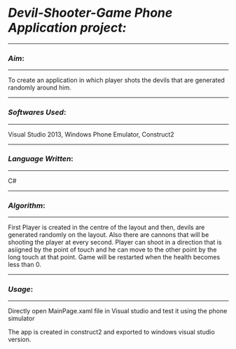 # ***Devil-Shooter-Game Phone Application project:***

----------
### *Aim*:

----------


To create an application in which player shots the devils that are generated randomly around him.

-------------
### *Softwares Used*:

-------------
Visual Studio 2013, Windows Phone Emulator, Construct2

-------------
### *Language Written*:

-------------
C#

-------------
### *Algorithm*:

-------------
First Player is created in the centre of the layout and then, devils are generated randomly on the layout. Also there are cannons that will be shooting the player at every second. Player can shoot in a direction that is asiigned by the point of touch and he can move to the other point by the long touch at that point. Game will be restarted when the health becomes less than 0.


-------------
### *Usage*:

-------------
Directly open MainPage.xaml file in Visual studio and test it using the phone simulator



The app is created in construct2 and exported to windows visual studio version.
